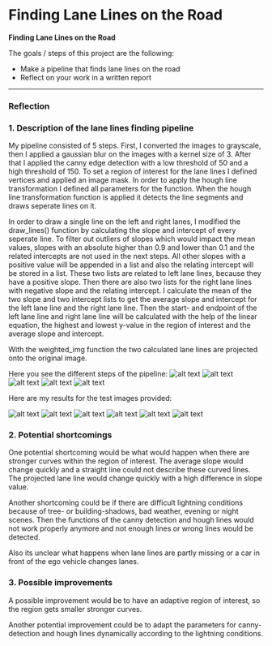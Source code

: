 # **Finding Lane Lines on the Road** 

**Finding Lane Lines on the Road**

The goals / steps of this project are the following:
* Make a pipeline that finds lane lines on the road
* Reflect on your work in a written report


[//]: # (Image References)

[grayscaled]: ./test_images_output/grayscaled.jpg "grayscaled"
[gaussian_blur]: ./test_images_output/gaussian_blur.jpg "gaussian_blur"
[canny]: ./test_images_output/canny.jpg "canny"
[masked_edges]: ./test_images_output/masked_edges.jpg "masked_edges"
[edge_lines]: ./test_images_output/edge_lines.jpg "edge_lines"

[solidWhiteCurve]: ./test_images_output/solidWhiteCurve.jpg "solidWhiteCurve"
[solidWhiteRight]: ./test_images_output/solidWhiteRight.jpg "solidWhiteRight"
[solidYellowCurve]: ./test_images_output/solidYellowCurve.jpg "solidYellowCurve"
[solidYellowCurve2]: ./test_images_output/solidYellowCurve2.jpg "solidYellowCurve2"
[solidYellowLeft]: ./test_images_output/solidYellowLeft.jpg "solidYellowLeft"
[whiteCarLaneSwitch]: ./test_images_output/whiteCarLaneSwitch.jpg "whiteCarLaneSwitch"

---

### Reflection

### 1. Description of the lane lines finding pipeline

My pipeline consisted of 5 steps. First, I converted the images to grayscale, then I applied a gaussian blur on the images with a kernel size of 3. After that I applied the canny edge detection with a low threshold of 50 and a high threshold of 150. To set a region of interest for the lane lines I defined vertices and applied an image mask. In order to apply the hough line transformation I defined all parameters for the function. When the hough line transformation function is applied it detects the line segments and draws seperate lines on it.

In order to draw a single line on the left and right lanes, I modified the draw_lines() function by calculating the slope and intercept of every seperate line. To filter out outliers of slopes which would impact the mean values, slopes with an absolute higher than 0.9 and lower than 0.1 and the related intercepts are not used in the next steps. All other slopes with a positive value will be appended in a list and also the relating intercept will be stored in a list. These two lists are related to left lane lines, because they have a positive slope. Then there are also two lists for the right lane lines with negative slope and the relating intercept. 
I calculate the mean of the two slope and two intercept lists to get the average slope and intercept for the left lane line and the right lane line. 
Then the start- and endpoint of the left lane line and right lane line will be calculated with the help of the linear equation, the highest and lowest y-value in the region of interest and the average slope and intercept.

With the weighted_img function the two calculated lane lines are projected onto the original image.

Here you see the different steps of the pipeline:
![alt text][grayscaled] ![alt text][gaussian_blur] ![alt text][canny] 
![alt text][masked_edges] ![alt text][edge_lines]

Here are my results for the test images provided:

![alt text][solidWhiteCurve] ![alt text][solidWhiteRight] ![alt text][solidYellowCurve] 
![alt text][solidYellowCurve2] ![alt text][solidYellowLeft] ![alt text][whiteCarLaneSwitch] 


### 2. Potential shortcomings 


One potential shortcoming would be what would happen when there are stronger curves within the region of interest. The average slope would change quickly and a straight line could not describe these curved lines. The projected lane line would change quickly with a high difference in slope value.

Another shortcoming could be if there are difficult lightning conditions because of tree- or building-shadows, bad weather, evening or night scenes. Then the functions of the canny detection and hough lines would not work properly anymore and not enough lines or wrong lines would be detected.

Also its unclear what happens when lane lines are partly missing or a car in front of the ego vehicle changes lanes.


### 3. Possible improvements 

A possible improvement would be to have an adaptive region of interest, so the region gets smaller stronger curves.

Another potential improvement could be to adapt the parameters for canny-detection and hough lines dynamically according to the lightning conditions.
